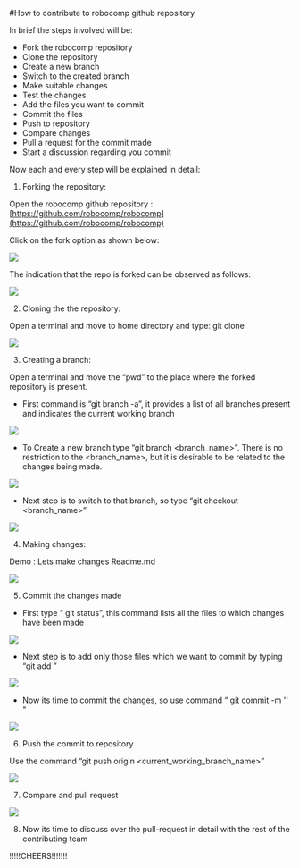 #How to contribute to robocomp github repository

In brief the steps involved will be:
* Fork the robocomp repository
* Clone the repository
* Create a new branch
* Switch to the created branch
* Make suitable changes
* Test the changes
* Add the files you want to commit
* Commit the files
* Push to repository
* Compare changes
* Pull a request for the commit made
* Start a discussion regarding you commit

Now each and every step will be explained in detail:

1) Forking the repository:

Open the robocomp github repository : [https://github.com/robocomp/robocomp](https://github.com/robocomp/robocomp)

Click on the fork option as shown below:

![](https://github.com/abhi-kumar/robocomp/blob/how-to-contribute/fork.jpg)

The indication that the repo is forked can be observed as follows:

![](https://github.com/abhi-kumar/robocomp/blob/how-to-contribute/forked.jpg)

 
2) Cloning the the repository:

Open a terminal and move to home directory and type: git clone <link to the forked repository>

![](https://github.com/abhi-kumar/robocomp/blob/how-to-contribute/cloned.jpg)


3) Creating a branch:

Open a terminal and move the “pwd” to the place where the forked repository is present.

* First command is “git branch -a”, it provides a list of all branches present and indicates the current working branch

![](https://github.com/abhi-kumar/robocomp/blob/how-to-contribute/branch.jpg)

* To Create a new branch type “git branch <branch_name>”. There is no restriction to the <branch_name>, but it is desirable to be related to the changes being made.

![](https://github.com/abhi-kumar/robocomp/blob/how-to-contribute/branched.jpg)

* Next step is to switch to that branch, so type “git checkout <branch_name>”

![](https://github.com/abhi-kumar/robocomp/blob/how-to-contribute/switched.jpg)


4) Making changes:

Demo : Lets make changes Readme.md

![](https://github.com/abhi-kumar/robocomp/blob/how-to-contribute/changes.jpg)


5) Commit the changes made

* First type “ git status”, this command lists all the files to which changes have been made

![](https://github.com/abhi-kumar/robocomp/blob/how-to-contribute/status.jpg)

* Next step is to add only those files which we want to commit by typing “git add <filename>”

![](https://github.com/abhi-kumar/robocomp/blob/how-to-contribute/add.jpg)

* Now its time to commit the changes, so use command “ git commit -m '<heading>' "

![](https://github.com/abhi-kumar/robocomp/blob/how-to-contribute/commit.jpg)


6) Push the commit to repository

Use the command “git push origin <current_working_branch_name>”

![](https://github.com/abhi-kumar/robocomp/blob/how-to-contribute/push.jpg)


7) Compare and pull request

![](https://github.com/abhi-kumar/robocomp/blob/how-to-contribute/pull.jpg)


8) Now its time to discuss over the pull-request in detail with the rest of the contributing team


!!!!!CHEERS!!!!!!! 
